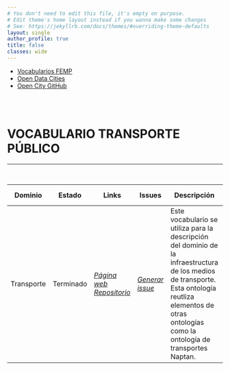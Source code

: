 ```yaml
---
# You don't need to edit this file, it's empty on purpose.
# Edit theme's home layout instead if you wanna make some changes
# See: https://jekyllrb.com/docs/themes/#overriding-theme-defaults
layout: single
author_profile: true 
title: false
classes: wide
---
```

<head>
<link href="stylesheet.css" rel="stylesheet"/>
  
  <nav class="style-4">
<ul class="menu-4">
	<li class="current"><a href="https://fempcatalogo.github.io/FEMPTFG/" data-hover="Vocabularios FEMP">Vocabularios FEMP</a></li>
	<li class="left"><a href="http://vocab.linkeddata.es/datosabiertos/" data-hover="Open Data Cities">Open Data Cities</a></li>
	<li class="left"><a href="https://github.com/opencitydata/" data-hover="Open City GitHub">Open City GitHub</a></li>
</ul>
	</nav>
	<br><br>
  
</head>

<div id="bodyid">
<link href="stylesheet.css" rel="stylesheet"/>

<h1> VOCABULARIO TRANSPORTE PÚBLICO </h1>
</div>
  
---

&nbsp;
 

  
  
| Dominio |  Estado  |   Links   |   Issues   |   Descripción   |  Fecha Publicación |   Prefijo   | Formatos |   Liciencia | Idiomas   | 
| -------- | -------- | --------- | ---------- | --------------- | -------- | --------- | -------- | --------- | ---------- | 
| Transporte | Terminado | *[Página web](http://vocab.linkeddata.es/datosabiertos/def/transporte/transporte-publico/index-en.html)* *[Repositorio](https://github.com/opencitydata/transporte-transporte-publico)*  |  *[Generar issue](https://github.com/opencitydata/transporte-transporte-publico/issuess)*   | Este vocabulario se utiliza para la descripción del dominio de la infraestructura de los medios de transporte. Esta ontología reutliza elementos de otras ontologías como la ontología de transportes Naptan. | 04/06/18 |  | rdf+xml   html   turtle | CC-BY  |  en   |
 
 
  

 
&nbsp;


  
